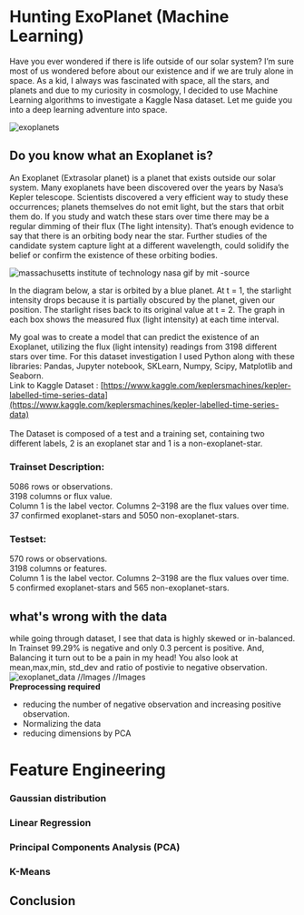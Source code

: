 # Hunting ExoPlanet (Machine Learning)

Have you ever wondered if there is life outside of our solar system? I’m sure most of us wondered before about our existence and if we are truly alone in space. As a kid, I always was fascinated with space, all the stars, and planets and due to my curiosity in cosmology, I decided to use Machine Learning algorithms to investigate a Kaggle Nasa dataset. Let me guide you into a deep learning adventure into space.

![exoplanets](http://www.astronomy.com/-/media/Images/News%20and%20Observing/News/2018/10/EuropaViewofJupiter.jpg?mw=1000&mh=800)


## Do you know what an Exoplanet is?
An Exoplanet (Extrasolar planet) is a planet that exists outside our solar system. Many exoplanets have been discovered over 
the years by Nasa’s Kepler telescope. Scientists discovered a very efficient way to study these occurrences; planets themselves
do not emit light, but the stars that orbit them do. If you study and watch these stars over time there may be a regular 
dimming of their flux (The light intensity). That’s enough evidence to say that there is an orbiting body near the star. 
Further studies of the candidate system capture light at a different wavelength, could solidify the belief or confirm the
existence of these orbiting bodies.

![massachusetts institute of technology nasa gif by mit -source](https://user-images.githubusercontent.com/24231101/38481477-e12cd234-3b7f-11e8-8ba7-0d81121fb937.gif)



In the diagram below, a star is orbited by a blue planet. At t = 1, the starlight intensity drops because it is partially 
obscured by the planet, given our position. The starlight rises back to its original value at t = 2. 
The graph in each box shows the measured flux (light intensity) at each time interval.



My goal was to create a model that can predict the existence of an Exoplanet, utilizing the flux (light intensity) readings from 3198 different stars over time. For this dataset investigation I used Python along with these libraries: Pandas, Jupyter notebook, SKLearn, Numpy, Scipy, Matplotlib and Seaborn.<br>
Link to Kaggle Dataset : [https://www.kaggle.com/keplersmachines/kepler-labelled-time-series-data](https://www.kaggle.com/keplersmachines/kepler-labelled-time-series-data)<br><br>
The Dataset is composed of a test and a training set, containing two different labels, 2 is an exoplanet star and 1 is a non-exoplanet-star.
### Trainset Description:
 5086 rows or observations.<br>
 3198 columns or flux value.<br>
 Column 1 is the label vector. Columns 2–3198 are the flux values over time.<br>
 37 confirmed exoplanet-stars and 5050 non-exoplanet-stars.<br>

### Testset:
570 rows or observations.<br>
3198 columns or features.<br>
Column 1 is the label vector. Columns 2–3198 are the flux values over time.<br>
5 confirmed exoplanet-stars and 565 non-exoplanet-stars.<br>


## what's wrong with the data
while going through dataset, I see that data is highly skewed or in-balanced. In Trainset 99.29% is negative and only 0.3 percent is positive. And, Balancing it turn out to be a pain in my head!
You also look at mean,max,min, std_dev and ratio of postivie to negative observation.<br>
![exoplanet_data](https://raw.githubusercontent.com/siddharthzs654/HuntExoPlanet/master/exo_mean.png)
//Images
//Images<br>
**Preprocessing required**
 * reducing the number of negative observation and increasing positive observation.
 * Normalizing the data
 * reducing dimensions by PCA
 
# Feature Engineering

### Gaussian distribution



### Linear Regression


### Principal Components Analysis (PCA)



### K-Means


## Conclusion




